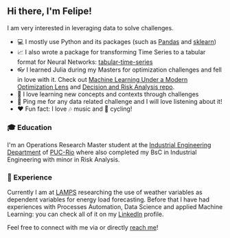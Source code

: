 ## Hi there, I'm Felipe!

I am very interested in leveraging data to solve challenges.

- 💻 I mostly use Python and its packages (such as [Pandas](https://pandas.pydata.org/) and [sklearn](https://scikit-learn.org/stable/))
- 📈 I also wrote a package for transforming Time Series to a tabular format for Neural Networks: [tabular-time-series](https://github.com/felipewhitaker/tabular-time-series)
- 👓 I learned  Julia during my Masters for optimization challenges and fell in love with it. Check out [Machine Learning Under a Modern Optimization Lens](https://github.com/felipewhitaker/mlopt) and [Decision and Risk Analysis repo](https://github.com/felipewhitaker/decision_and_risk_analysis).
- 🌱 I love learning new concepts and contexts through challenges
- 💬 Ping me for any data related challenge and I will love listening about it!
- ❤️ Fun fact: I love 🎶 music and 🚴 cycling!

### 🎓 Education

I'm an Operations Research Master student at the [Industrial Engineering Department](http://www.ind.puc-rio.br/en/) of [PUC-Rio](https://www.puc-rio.br/index.html) where also completed my BsC in Industrial Engineering with minor in Risk Analysis.
 
### 💼 Experience 

Currently I am at [LAMPS](http://www.lamps.ind.puc-rio.br/en/) researching the use of weather variables as dependent variables for energy load forecasting. Before that I have had experiences with Processes Automation, Data Science and applied Machine Learning: you can check all of it on my [LinkedIn](https://linkedin.com/in/felipe-whitaker) profile.

Feel free to connect with me via or directly [reach me](mailto:nasvmustbedown+github@gmail.com)!

<!--
Images
 Python: <img src="https://upload.wikimedia.org/wikipedia/commons/thumb/c/c3/Python-logo-notext.svg/800px-Python-logo-notext.svg.png" width=26px/>
 JuliaLang: <img src="https://upload.wikimedia.org/wikipedia/commons/thumb/1/1f/Julia_Programming_Language_Logo.svg/1200px-Julia_Programming_Language_Logo.svg.png" width=26px/>
 DEI: <img src="https://www.maxwell.vrac.puc-rio.br/projetosEspeciais/DEI/img/DEI-logo.png" width=26px/>
 PUC-Rio: <img src="https://upload.wikimedia.org/wikipedia/pt/9/9d/PUC-Rio-Logo.jpg" width=26px/>
 LinkedIn: <img src = "https://cdn.jsdelivr.net/npm/simple-icons@v3/icons/linkedin.svg" width=26px />
Check: 
 Auto updates README with new information: https://github.com/maximousblk/maximousblk
/>

